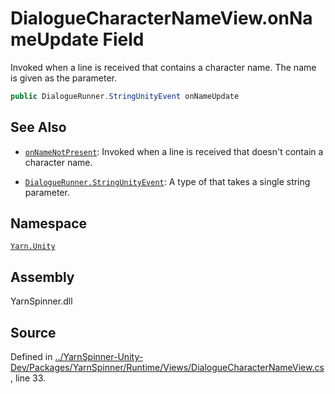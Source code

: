 # DialogueCharacterNameView.onNameUpdate Field

Invoked when a line is received that contains a character name.
The name is given as the parameter.


```csharp
public DialogueRunner.StringUnityEvent onNameUpdate
```



## See Also
* [`onNameNotPresent`](/api/csharp/yarn.unity/dialoguecharacternameview.onnamenotpresent.md): 
Invoked when a line is received that doesn't contain a
character name.

* [`DialogueRunner.StringUnityEvent`](/api/csharp/yarn.unity/dialoguerunner.stringunityevent.md): 
A type of <see cref="!:UnityEvent"></see> that takes a single string
parameter. 

## Namespace
[`Yarn.Unity`](/api/csharp/yarn.unity/README.md)

## Assembly
YarnSpinner.dll

## Source
Defined in [../YarnSpinner-Unity-Dev/Packages/YarnSpinner/Runtime/Views/DialogueCharacterNameView.cs](https://github.com/YarnSpinnerTool/YarnSpinner-Unity//blob/develop/Runtime/Views/DialogueCharacterNameView.cs#L33), line 33.
